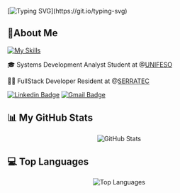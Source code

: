 [![Typing SVG](https://readme-typing-svg.herokuapp.com/?font=Fira+Code&color=ffffff&size=45&center=true&vCenter=true&width=1000&lines=👋Welcome+to+my+GitHub!;See+my+awesome+codes!)](https://git.io/typing-svg)

## 🪪About Me
[![My Skills](https://skillicons.dev/icons?i=java,postgres,python,react,html,css,js)](#)


 🎓 Systems Development Analyst Student at @[UNIFESO]([[https://portal.ufpel.edu.br/](https://www.unifeso.edu.br/)])

<p>
</p>

 👨‍💻 FullStack Developer Resident at @[SERRATEC]([[https://portal.ufpel.edu.br/](https://serratec.org/)])

<p>
</p>

[![Linkedin Badge](https://img.shields.io/badge/-LinkedIn-6633cc?style=flat-square&logo=Linkedin&logoColor=white&link=https://www.linkedin.com/in/lucas-c-071903265/)](https://www.linkedin.com/in/lucas-c-071903265/)
[![Gmail Badge](https://img.shields.io/badge/-contact@lucauxs-6633cc?style=flat-square&logo=Gmail&logoColor=white&link=mailto:lucasgcocos@gmail.com.com)](mailto:lucasgcocos@gmail.com)



## 📊 My GitHub Stats
<p align="center">
  <img src="https://github-readme-stats.vercel.app/api?username=lucauxs&show_icons=true&theme=radical" alt="GitHub Stats" />
</p>

## 💻 Top Languages
<div align="center">
  <img src="https://github-readme-stats.vercel.app/api/top-langs?username=lucauxs&layout=compact&theme=radical" alt="Top Languages" />
</div>
